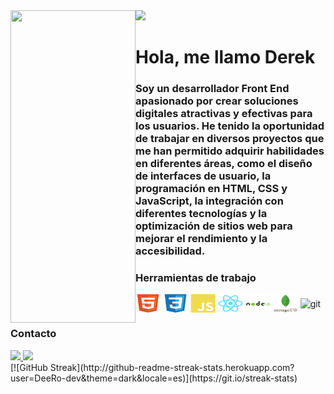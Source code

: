  <img  widht=100% height="200" src="https://media.licdn.com/dms/image/C4D16AQHUiFgcVsH3mw/profile-displaybackgroundimage-shrink_350_1400/0/1668382840054?e=1687996800&v=beta&t=uTsIlrD79Jdep9RcqjY9CQSAeU6xg9tqU3RSvNpdT6g">
<img align="left" width="200" height="500" src="https://media0.giphy.com/media/qvFD5FR0adQDLT2n2w/giphy.gif?cid=ecf05e47wg7djhybv4ubgg8p1dlaum24ujzp5g8ko882asjy&ep=v1_stickers_search&rid=giphy.gif&ct=s">
    <div  widht="100" id="header" aling="center"> 
        <h1 aling="center">Hola, me llamo Derek</h1>
        <h3 aling="center">Soy un desarrollador Front End apasionado por crear soluciones digitales atractivas y efectivas para los usuarios. He tenido la oportunidad de trabajar en diversos proyectos que me han permitido adquirir habilidades en diferentes áreas, como el diseño de interfaces de usuario, la programación en HTML, CSS y JavaScript, la integración con diferentes tecnologías y la optimización de sitios web para mejorar el rendimiento y la accesibilidad.</h3>
 <h3>Herramientas de trabajo</h3>
 <div style="display: inline">
  <img align="center" src="https://raw.githubusercontent.com/devicons/devicon/master/icons/html5/html5-original.svg" alt="HTML" height="30" width="40" />
  <img align="center" src="https://raw.githubusercontent.com/devicons/devicon/master/icons/css3/css3-original.svg" alt="CSS" height="30" width="40" />
  <img align="center" src="https://raw.githubusercontent.com/devicons/devicon/master/icons/javascript/javascript-plain.svg" alt="Js" height="30" width="40" />
  <img align="center" src="https://raw.githubusercontent.com/devicons/devicon/master/icons/react/react-original.svg" alt="React" height="30" width="40" />
  <img align="center" src="https://raw.githubusercontent.com/devicons/devicon/master/icons/nodejs/nodejs-original-wordmark.svg" alt="nodejs" width="40" height="30" />
  <img align="center" src="https://raw.githubusercontent.com/devicons/devicon/master/icons/mongodb/mongodb-original-wordmark.svg" alt="mongodb" width="40" height="30" />
  <img align="center" src="https://www.vectorlogo.zone/logos/git-scm/git-scm-icon.svg" alt="git" width="40" height="30" />
</div>
     </div>
    <h3> Contacto</h3>
  <div  id="header" aling="center"> 
        <a href="mailto:cabrera.derek.adriel@gmail.com">
        <img src="https://img.shields.io/badge/Gmail-D14836?style=for-the-badge&logo=gmail&logoColor=white" width="78px" />
        </a>
        <a href="https://www.linkedin.com/in/derek-cabrera-fullstack/">
        <img src="https://img.shields.io/badge/LinkedIn-0077B5?style=for-the-badge&logo=linkedin&logoColor=white" width="98px" />
        </a>
     </div>
   [![GitHub Streak](http://github-readme-streak-stats.herokuapp.com?user=DeeRo-dev&theme=dark&locale=es)](https://git.io/streak-stats)

